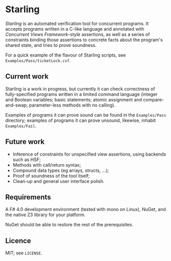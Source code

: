 # Starling

_Starling_ is an automated verification tool for concurrent programs.
It accepts programs written in a C-like language and annotated with
_Concurrent Views Framework_-style assertions, as well as a series
of constraints binding those assertions to concrete facts about the
program's shared state, and tries to prove soundness.

For a quick example of the flavour of Starling scripts, see
`Examples/Pass/ticketLock.cvf`.

## Current work

Starling is a work in progress, but currently it can check
correctness of fully-specified programs written in a limited command
language (integer and Boolean variables; basic statements; atomic
assignment and compare-and-swap; parameter-less methods with no
calling).

Examples of programs it can prove sound can be found in the
`Examples/Pass` directory; examples of programs it can prove unsound,
likewise, inhabit `Examples/Fail`.

## Future work

* Inference of constraints for unspecified view assertions, using
  backends such as HSF;
* Methods with call/return syntax;
* Compound data types (eg arrays, structs, ...);
* Proof of soundness of the tool itself;
* Clean-up and general user interface polish.

## Requirements

A F# 4.0 development environment (tested with mono on Linux),
NuGet, and the native Z3 library for your platform.

NuGet should be able to restore the rest of the prerequisites.

## Licence

MIT; see `LICENSE`.
